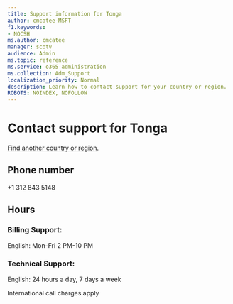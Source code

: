 ```yaml
---                                
title: Support information for Tonga
author: cmcatee-MSFT
f1.keywords:
- NOCSH
ms.author: cmcatee
manager: scotv
audience: Admin
ms.topic: reference
ms.service: o365-administration
ms.collection: Adm_Support
localization_priority: Normal
description: Learn how to contact support for your country or region.
ROBOTS: NOINDEX, NOFOLLOW
---
```


# Contact support for Tonga

[Find another country or region](../../business-video/get-help-support.md).

## Phone number
+1 312 843 5148

## Hours
### Billing Support:

English: Mon-Fri 2 PM-10 PM

### Technical Support:

English: 24 hours a day, 7 days a week

International call charges apply
